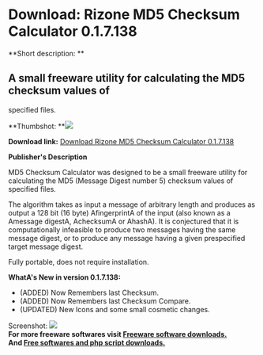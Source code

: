 # Download: Rizone MD5 Checksum Calculator 0.1.7.138

**Short description: **

## A small freeware utility for calculating the MD5 checksum values of
specified files.

  
**Thumbshot: **![](http://www.freewarefiles.com/screenshot/rzmd5chksmcalc_md.jpg)   
  
**Download link:** [Download Rizone MD5 Checksum Calculator 0.1.7.138](http://freesoftwares.boysofts.com/Rizone-MD5-Checksum-Calculator_program_54081.html)  
  

**Publisher's Description**  
  

MD5 Checksum Calculator was designed to be a small freeware utility for
calculating the MD5 (Message Digest number 5) checksum values of specified
files.

The algorithm takes as input a message of arbitrary length and produces as
output a 128 bit (16 byte) AfingerprintA of the input (also known as a
Amessage digestA, AchecksumA or AhashA). It is conjectured that it is
computationally infeasible to produce two messages having the same message
digest, or to produce any message having a given prespecified target message
digest.

Fully portable, does not require installation.

**WhatA's New in version 0.1.7.138:**

  * (ADDED) Now Remembers last Checksum. 
  * (ADDED) Now Remembers last Checksum Compare. 
  * (UPDATED) New Icons and some small cosmetic changes. 

  
  
Screenshot: ![](http://www.freewarefiles.com/screenshot/rzmd5chksmcalc.jpg)  
**For more freeware softwares visit [Freeware software downloads.](http://freesoftwares.boysofts.com/)**   
**And [Free softwares and php script downloads.](http://www.boysofts.com/)**

